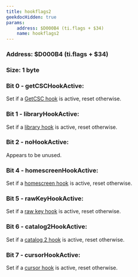 ```yaml
---
title: hookflags2
geekdocHidden: true
params:
    address: $D000B4 (ti.flags + $34)
    name: hookflags2
---
```


### Address: $D000B4 (ti.flags + $34)

### Size: 1 byte

### Bit 0 - getCSCHookActive:
Set if a [GetCSC hook](../../../../other/hooks/GetCSC) is active, reset otherwise.

### Bit 1 - libraryHookActive:
Set if a [library hook](../../../../other/hooks/Library) is active, reset otherwise.

### Bit 2 - noHookActive:
Appears to be unused.

### Bit 4 - homescreenHookActive:
Set if a [homescreen hook](../../../../other/hooks/Homescreen) is active, reset otherwise.

### Bit 5 - rawKeyHookActive:
Set if a [raw key hook](../../../../other/hooks/RawKey) is active, reset otherwise.

### Bit 6 - catalog2HookActive:
Set if a [catalog 2 hook](../../../../other/hooks/Catalog2) is active, reset otherwise.

### Bit 7 - cursorHookActive:
Set if a [cursor hook](../../../../other/hooks/Cursor) is active, reset otherwise.
